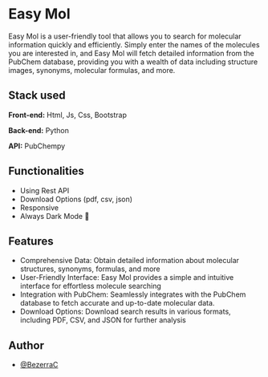 # Easy Mol

Easy Mol is a user-friendly tool that allows you to search for molecular information quickly and efficiently.
Simply enter the names of the molecules you are interested in, and Easy Mol will fetch detailed information
from the PubChem database, providing you with a wealth of data including structure images, synonyms, molecular formulas,
and more.

## Stack used

**Front-end:** Html, Js, Css, Bootstrap

**Back-end:** Python

**API:** PubChempy

## Functionalities

- Using Rest API
- Download Options (pdf, csv, json)
- Responsive
- Always Dark Mode 🌟

## Features

- Comprehensive Data: Obtain detailed information about molecular structures, synonyms, formulas, and more
- User-Friendly Interface: Easy Mol provides a simple and intuitive interface for effortless molecule searching
- Integration with PubChem: Seamlessly integrates with the PubChem database to fetch accurate and up-to-date molecular data.
- Download Options: Download search results in various formats, including PDF, CSV, and JSON for further analysis

## Author

- [@BezerraC](https://www.github.com/BezerraC)
